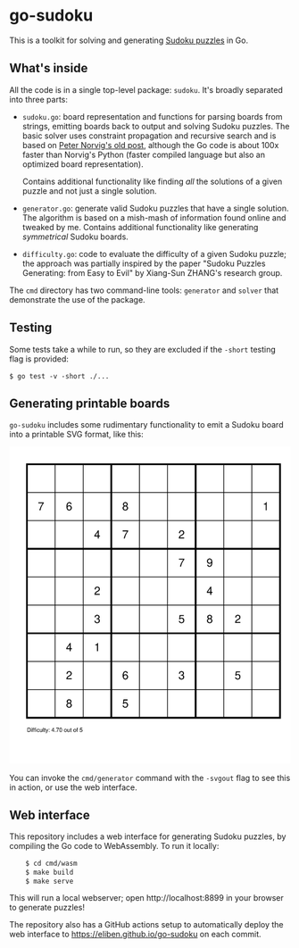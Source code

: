 # go-sudoku

This is a toolkit for solving and generating [Sudoku
puzzles](https://en.wikipedia.org/wiki/Sudoku) in Go.

## What's inside

All the code is in a single top-level package: `sudoku`. It's broadly separated
into three parts:

* `sudoku.go`: board representation and functions for parsing boards from
  strings, emitting boards back to output and solving Sudoku puzzles. The
  basic solver uses constraint propagation and recursive search and is based on
  [Peter Norvig's old post](https://norvig.com/sudoku.html), although the Go
  code is about 100x faster than Norvig's Python (faster compiled language but
  also an optimized board representation).

  Contains additional functionality like finding _all_ the solutions of a given
  puzzle and not just a single solution.

* `generator.go`: generate valid Sudoku puzzles that have a single solution.
  The algorithm is based on a mish-mash of information found online and tweaked
  by me. Contains additional functionality like generating _symmetrical_
  Sudoku boards.

* `difficulty.go`: code to evaluate the difficulty of a given Sudoku puzzle;
  the approach was partially inspired by the paper "Sudoku Puzzles Generating:
  from Easy to Evil" by Xiang-Sun ZHANG's research group.

The `cmd` directory has two command-line tools: `generator` and `solver` that
demonstrate the use of the package.

## Testing

Some tests take a while to run, so they are excluded if the `-short` testing
flag is provided:

    $ go test -v -short ./...

## Generating printable boards

`go-sudoku` includes some rudimentary functionality to emit a Sudoku board into
a printable SVG format, like this:

![SVG board sample](/doc/genb.svg)

You can invoke the `cmd/generator` command with the `-svgout` flag to see this
in action, or use the web interface.

## Web interface

This repository includes a web interface for generating Sudoku puzzles, by
compiling the Go code to WebAssembly. To run it locally:


		$ cd cmd/wasm
		$ make build
		$ make serve

This will run a local webserver; open http://localhost:8899 in your browser
to generate puzzles!

The repository also has a GitHub actions setup to automatically deploy the web
interface to https://eliben.github.io/go-sudoku on each commit.
